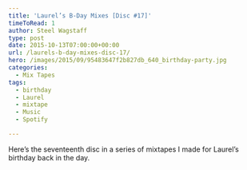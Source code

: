 ```yaml
---
title: 'Laurel’s B-Day Mixes [Disc #17]'
timeToRead: 1 
author: Steel Wagstaff
type: post
date: 2015-10-13T07:00:00+00:00
url: /laurels-b-day-mixes-disc-17/
hero: /images/2015/09/95483647f2b827db_640_birthday-party.jpg
categories:
  - Mix Tapes
tags:
  - birthday
  - Laurel
  - mixtape
  - Music
  - Spotify

---
```

Here&#8217;s the seventeenth disc in a series of mixtapes I made for Laurel&#8217;s birthday back in the day.